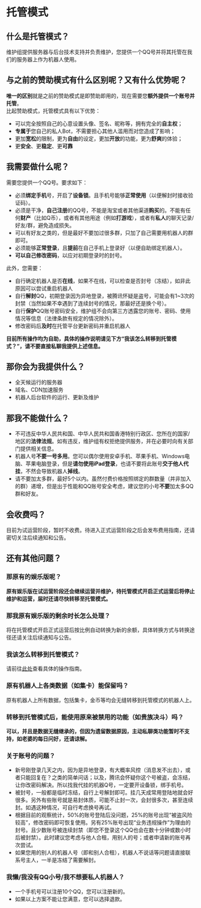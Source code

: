 # 托管模式
<a-alert type="warning" message="提示" show-icon>
<template slot="description">
目前仅<b>娱乐版（包括终极版中的娱乐版）</b>开启了托管模式试运营，其他版本暂未开启，这些版本续费时依旧按照以前的<a href="/shop/guide.html">“赞助指南”</a>进行，后续安排请关注后续通知与公告。
</template>
</a-alert>
<p></p>
<a-alert type="info" message="提示" show-icon>
<template slot="description">
托管模式试运营将于<b>6月20日15:00</b>正式开启。
</template>
</a-alert>

## 什么是托管模式？
维护组提供服务器与后台技术支持并负责维护，您提供一个QQ号并将其托管在我们的服务器上作为机器人使用。

## 与之前的赞助模式有什么区别呢？又有什么优势呢？
<b>唯一的区别</b>就是之前的赞助模式是即赞助即用的，现在需要您<b>额外提供一个账号并托管</b>。  
比起赞助模式，托管模式具有以下优势：
- 可以完全按照自己的心意设置头像、签名、昵称等，拥有完全的<b>自主权</b>；
- <b>专属于</b>您自己的私人Bot，不需要担心其他人滥用而对您造成了影响；
- 更加<b>宽松</b>的限制，更为<b>自由</b>的设定，更加<b>开放</b>的功能，更为<b>舒爽</b>的体验；
- 更<b>安全</b>、更<b>稳定</b>、更<b>可靠</b>

## 我需要做什么呢？
需要您提供一个QQ号。要求如下：

- 必须<b>绑定手机</b>号，开启了<b>设备锁</b>。且手机号能够<b>正常使用</b>（以便解封时接收验证码）。
- 必须是干净，<b>自己注册</b>的QQ号，不能是淘宝或者其他渠道<b>购买</b>的。不能有任何<b>财产</b>（比如Q币），或者有其他用途（例如<b>打游戏</b>），或者有<b>私人</b>的聊天记录/好友/群，避免造成损失。
- 可以有好友之类的，但是最好不要加过很多群，只加了自己需要用机器人的群即可。
- 必须能够<b>正常登录</b>，且<b>提前</b>在自己手机上登录好（以便自助绑定机器人）。
- <b>可以自己修改密码</b>，以应对初期登录时的封号。

此外，您需要：

- 自行确定机器人是否<b>在线</b>，如果不在线，可以检查是否封号（冻结），如非此原因可以尝试重启机器人
- 自行<b>解封</b>QQ，初期登录因为异地登录，被腾讯怀疑是盗号，可能会有1~3次的封禁（当然如果不幸遇到了连续封号的情况，那最好还是换个号）。
- 自行<b>保护</b>QQ账号密码安全，维护组不会向第三方透露您的账号、密码、使用情况等信息（法律条款有规定的情况除外）。
- 修改密码后<b>及时</b>在托管平台更新密码并重启机器人

<b>目前所有操作均为自助，具体的操作说明请见下方“我该怎么转移到托管模式？”，请不要直接私聊我提供上述信息。</b>

## 那你会为我提供什么？
- 全天候运行的服务器
- 域名、CDN加速服务
- 机器人后台软件的运行、更新及维护

## 那我不能做什么？
- 不可违反中华人民共和国、中华人民共和国香港特别行政区、您所在的国家/地区的<b>法律法规</b>。如有违反，维护组有权拒绝提供服务，并在必要时向有关部门提供相关信息。
- 机器人号<b>不要一号多用</b>。您可以偶尔使用安卓手机、苹果手机、Windows电脑、苹果电脑登录，但是<b>请勿使用iPad登录</b>，也请不要将此账号<b>交于他人代挂</b>，不然会导致机器人<b>掉线</b>。
- 请不要加太多群，最好5个以内。虽然付费价格按照绑定的群数量（并非加入的群）递增，但是出于性能和QQ账号安全考虑，建议您的小号<b>不要</b>加太多QQ群和好友。

## 会收费吗？
目前为试运营阶段，暂时不收费。待进入正式运营阶段之后会发布费用指南，还请密切关注后续通知和公告。

## 还有其他问题？
### 那原有的娱乐版呢？
<b>原有娱乐版在试运营阶段还会继续运营并维护，待托管模式开启正式运营后将停止维护和运营，届时还请尽快转移至托管模式。</b>

### 那我原有娱乐版的剩余时长怎么处理？
将在托管模式开启正式运营后按比例自动转换为新的余额，具体转换方式与转换途径还请关注后续通知与公告。

### 我该怎么转移到托管模式？
请前往<a href="/hosting/">此处</a>查看具体的操作指南。

### 原有机器人上各类数据（如集卡）能保留吗？
原有机器人上所有数据，包括集卡，金币等均会无缝转移到托管模式的机器人上。

### 转移到托管模式后，能使用原来被禁用的功能（如贵族决斗）吗？
<b>可以，并且是数据无缝继承的，但因为遗留数据原因，主动私聊类功能暂时不支持，如老婆的每日问好，还请谅解。</b>

### 关于账号的问题？

- 新号刚登录几天之内，因为是异地登录，有大概率风控（消息发不出去），或者只能回复在？之类的简单问话；以及，腾讯会怀疑你这个号被盗，会冻结，让你改密码解决。所以找我代挂的机器Q号，一定要开设备锁，绑手机号。
- 被封号，一般都是临时冻结，自行上号解封即可。挂几天成常用登陆地就会好很多。另外有些账号就是易封体质，可能不止封一次，会封很多次，甚至连续封。如遇这种情况，可自行考虑换号再试。
- 根据目前的观察统计，50%的账号登陆后没问题，25%的账号出现“被盗风险较高”，修改密码即可恢复使用。另有25%账号出现“业务违规操作”为理由的封号。且少数账号被连续封禁（即您不登录这个QQ也会在数十分钟或数小时后被封禁）。此时建议您考虑与他人合租，用别人的号；或者申请新的账号再次尝试。
- 如果您用的别人的机器人号（即和别人合租），机器人不说话等问题请直接联系号主人，一半是冻结了需要解封。

### 我懒/我没有QQ小号/我不想要私人机器人？

- 一个手机号可以注册10个QQ，您可以注册新的。
- 如果以上方案不能让您满意，您可以选择退款。